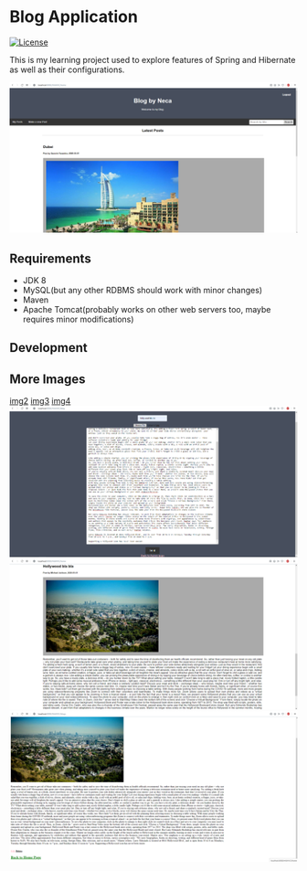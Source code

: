 # Blog Application
[![License](https://img.shields.io/badge/License-Apache%202.0-blue.svg)](https://opensource.org/licenses/Apache-2.0)

This is my learning project used to explore features of Spring and Hibernate as well as their configurations.

<img src="https://github.com/nemanjajokic/SpringMVC-Hibernate-Blog/blob/master/preview/img1.png">

## Requirements
* JDK 8
* MySQL(but any other RDBMS should work with minor changes)
* Maven
* Apache Tomcat(probably works on other web servers too, maybe requires minor modifications)

## Development

## More Images
[img2](preview/img2.png)
[img3](preview/img3.png)
[img4](preview/img4.png)
<img src="https://github.com/nemanjajokic/SpringMVC-Hibernate-Blog/blob/master/preview/img2.png">
<img src="https://github.com/nemanjajokic/SpringMVC-Hibernate-Blog/blob/master/preview/img3.png">
<img src="https://github.com/nemanjajokic/SpringMVC-Hibernate-Blog/blob/master/preview/img4.png">
